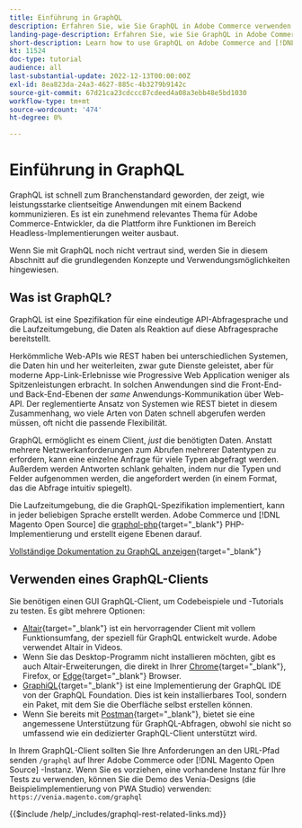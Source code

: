 ```yaml
---
title: Einführung in GraphQL
description: Erfahren Sie, wie Sie GraphQL in Adobe Commerce verwenden und [!DNL Magento Open Source]. Verwenden von GraphQL-GET- und POST-Aufrufen für Adobe Commerce und [!DNL Magento Open Source].
landing-page-description: Erfahren Sie, wie Sie GraphQL in Adobe Commerce verwenden und [!DNL Magento Open Source]. Verwenden von GraphQL-GET- und POST-Aufrufen für Adobe Commerce und [!DNL Magento Open Source].
short-description: Learn how to use GraphQL on Adobe Commerce and [!DNL Magento Open Source]. Use GraphQL GET and POST calls for Adobe Commerce and [!DNL Magento Open Source].
kt: 11524
doc-type: tutorial
audience: all
last-substantial-update: 2022-12-13T00:00:00Z
exl-id: 8ea823da-24a3-4627-885c-4b3279b9142c
source-git-commit: 67d21ca23cdccc87cdeed4a08a3ebb48e5bd1030
workflow-type: tm+mt
source-wordcount: '474'
ht-degree: 0%

---
```


# Einführung in GraphQL

GraphQL ist schnell zum Branchenstandard geworden, der zeigt, wie leistungsstarke clientseitige Anwendungen mit einem Backend kommunizieren. Es ist ein zunehmend relevantes Thema für Adobe Commerce-Entwickler, da die Plattform ihre Funktionen im Bereich Headless-Implementierungen weiter ausbaut.

Wenn Sie mit GraphQL noch nicht vertraut sind, werden Sie in diesem Abschnitt auf die grundlegenden Konzepte und Verwendungsmöglichkeiten hingewiesen.

## Was ist GraphQL?

GraphQL ist eine Spezifikation für eine eindeutige API-Abfragesprache und die Laufzeitumgebung, die Daten als Reaktion auf diese Abfragesprache bereitstellt.

Herkömmliche Web-APIs wie REST haben bei unterschiedlichen Systemen, die Daten hin und her weiterleiten, zwar gute Dienste geleistet, aber für moderne App-Link-Erlebnisse wie Progressive Web Application weniger als Spitzenleistungen erbracht. In solchen Anwendungen sind die Front-End- und Back-End-Ebenen der _same_ Anwendungs-Kommunikation über Web-API. Der reglementierte Ansatz von Systemen wie REST bietet in diesem Zusammenhang, wo viele Arten von Daten schnell abgerufen werden müssen, oft nicht die passende Flexibilität.

GraphQL ermöglicht es einem Client, _just_ die benötigten Daten. Anstatt mehrere Netzwerkanforderungen zum Abrufen mehrerer Datentypen zu erfordern, kann eine einzelne Anfrage für viele Typen abgefragt werden. Außerdem werden Antworten schlank gehalten, indem nur die Typen und Felder aufgenommen werden, die angefordert werden (in einem Format, das die Abfrage intuitiv spiegelt).

Die Laufzeitumgebung, die die GraphQL-Spezifikation implementiert, kann in jeder beliebigen Sprache erstellt werden. Adobe Commerce und [!DNL Magento Open Source] die
[graphql-php](https://webonyx.github.io/graphql-php/){target="_blank"} PHP-Implementierung und erstellt eigene Ebenen darauf.

[Vollständige Dokumentation zu GraphQL anzeigen](https://graphql.org/learn){target="_blank"}

## Verwenden eines GraphQL-Clients

Sie benötigen einen GUI GraphQL-Client, um Codebeispiele und -Tutorials zu testen. Es gibt mehrere Optionen:

* [Altair](https://altairgraphql.dev/){target="_blank"} ist ein hervorragender Client mit vollem Funktionsumfang, der speziell für GraphQL entwickelt wurde. Adobe verwendet Altair in Videos.
* Wenn Sie das Desktop-Programm nicht installieren möchten, gibt es auch Altair-Erweiterungen, die direkt in Ihrer
   [Chrome](https://chrome.google.com/webstore/detail/altair-graphql-client/flnheeellpciglgpaodhkhmapeljopja){target="_blank"}, Firefox, or [Edge](https://microsoftedge.microsoft.com/addons/detail/altair-graphql-client/kpggioiimijgcalmnfnalgglgooonopa){target="_blank"} Browser.
* [GraphiQL](https://github.com/graphql/graphiql/tree/main/packages/graphiql){target="_blank"} ist eine Implementierung der GraphQL IDE von der GraphQL Foundation. Dies ist kein installierbares Tool, sondern ein Paket, mit dem Sie die Oberfläche selbst erstellen können.
* Wenn Sie bereits mit [Postman](https://www.postman.com/){target="_blank"}, bietet sie eine angemessene Unterstützung für GraphQL-Abfragen, obwohl sie nicht so umfassend wie ein dedizierter GraphQL-Client unterstützt wird.

In Ihrem GraphQL-Client sollten Sie Ihre Anforderungen an den URL-Pfad senden `/graphql` auf Ihrer Adobe Commerce oder [!DNL Magento Open Source] -Instanz. Wenn Sie es vorziehen, eine vorhandene Instanz für Ihre Tests zu verwenden, können Sie die Demo des Venia-Designs (die Beispielimplementierung von PWA Studio) verwenden: `https://venia.magento.com/graphql`

{{$include /help/_includes/graphql-rest-related-links.md}}
